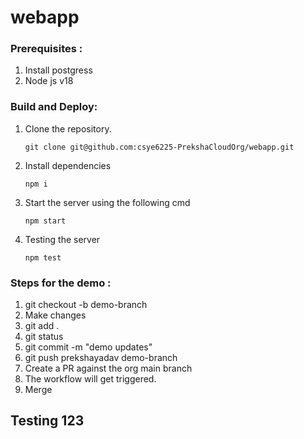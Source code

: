 # webapp
### Prerequisites :
1. Install postgress
2. Node js v18

### Build and Deploy:
1. Clone the repository.
    ```
    git clone git@github.com:csye6225-PrekshaCloudOrg/webapp.git
    ```
2. Install dependencies
    ```
    npm i 
    ```
3. Start the server using the following cmd
    ```
    npm start
    ```
4. Testing the server
    ```
    npm test
    ```

### Steps for the demo :
1. git checkout -b demo-branch
2. Make changes
3. git add .
4. git status
5. git commit -m "demo updates"
6. git push prekshayadav demo-branch
7. Create a PR against the org main branch
8. The workflow will get triggered.
9. Merge 

## Testing 123